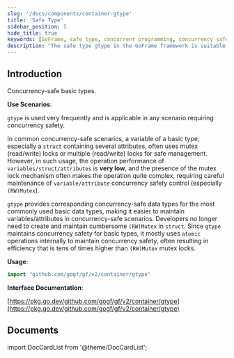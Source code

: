 ```yaml
---
slug: '/docs/components/container-gtype'
title: 'Safe Type'
sidebar_position: 5
hide_title: true
keywords: [GoFrame, safe type, concurrent programming, concurrency safety, gtype, basic type, atomic operations, performance optimization, data type, lock mechanism]
description: "The safe type gtype in the GoFrame framework is suitable for any scenario requiring concurrency safety. By providing concurrency safety support for the most commonly used basic data types, gtype has higher performance than mutex locks, simplifies concurrency control using atomic operations, and facilitates developers in efficient concurrent programming in complex scenarios."
---
```


## Introduction

Concurrency-safe basic types.

**Use Scenarios**:

`gtype` is used very frequently and is applicable in any scenario requiring concurrency safety.

In common concurrency-safe scenarios, a variable of a basic type, especially a `struct` containing several attributes, often uses mutex (read/write) locks or multiple (read/write) locks for safe management. However, in such usage, the operation performance of `variables/struct/attributes` is **very low**, and the presence of the mutex lock mechanism often makes the operation quite complex, requiring careful maintenance of `variable/attribute` concurrency safety control (especially `(RW)Mutex`).

`gtype` provides corresponding concurrency-safe data types for the most commonly used basic data types, making it easier to maintain variables/attributes in concurrency-safe scenarios. Developers no longer need to create and maintain cumbersome `(RW)Mutex` in `struct`. Since `gtype` maintains concurrency safety for basic types, it mostly uses `atomic` operations internally to maintain concurrency safety, often resulting in efficiency that is tens of times higher than `(RW)Mutex` mutex locks.

**Usage**:

```go
import "github.com/gogf/gf/v2/container/gtype"
```

**Interface Documentation**:

[https://pkg.go.dev/github.com/gogf/gf/v2/container/gtype](https://pkg.go.dev/github.com/gogf/gf/v2/container/gtype)

## Documents

import DocCardList from '@theme/DocCardList';

<DocCardList />